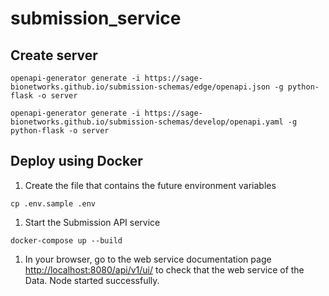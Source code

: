 # submission_service

## Create server

```
openapi-generator generate -i https://sage-bionetworks.github.io/submission-schemas/edge/openapi.json -g python-flask -o server
```

```
openapi-generator generate -i https://sage-bionetworks.github.io/submission-schemas/develop/openapi.yaml -g python-flask -o server
```

## Deploy using Docker

1. Create the file that contains the future environment variables
```
cp .env.sample .env
```
1. Start the Submission API service
```
docker-compose up --build
```
1. In your browser, go to the web service documentation page <http://localhost:8080/api/v1/ui/> to check that the web service of the Data. Node started successfully.